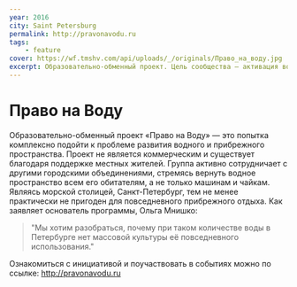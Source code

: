 ```yaml
---
year: 2016
city: Saint Petersburg
permalink: http://pravonavodu.ru
tags:
    - feature
cover: https://wf.tmshv.com/api/uploads/_/originals/Право_на_воду.jpg
excerpt: Образовательно-обменный проект. Цель сообщества — активация водной городской среды силами граждан через события, коммуникацию, изучение и совершенствование законодательства.
---
```


# Право на Воду

Образовательно-обменный проект «Право на Воду» — это попытка комплексно подойти к проблеме развития водного и прибрежного пространства.
Проект не является коммерческим и существует благодаря поддержке местных жителей. Группа активно сотрудничает с другими городскими объединениями, стремясь вернуть водное пространство всем его обитателям, а не только машинам и чайкам. Являясь морской столицей, Санкт-Петербург, тем не менее практически не пригоден для повседневного прибрежного отдыха.
Как заявляет основатель программы, Ольга Мнишко:

> "Мы хотим разобраться, почему при таком количестве воды в Петербурге нет массовой культуры её повседневного использования."

Ознакомиться с инициативой и поучаствовать в событиях можно по ссылке: http://pravonavodu.ru 
